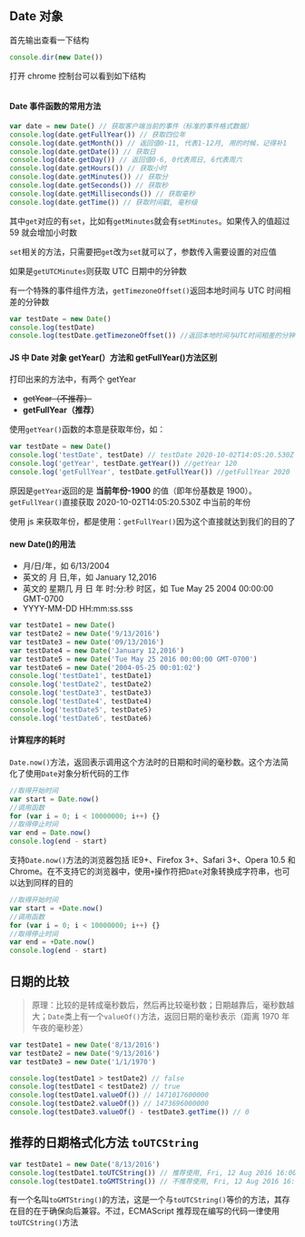 ## Date 对象

首先输出查看一下结构

```js
console.dir(new Date())
```

打开 chrome 控制台可以看到如下结构

<img :src="$withBase('/js-notes/研究Date对象/Date.jpg')">

#### Date 事件函数的常用方法

```js
var date = new Date() // 获取客户端当前的事件（标准的事件格式数据）
console.log(date.getFullYear()) // 获取四位年
console.log(date.getMonth()) // 返回值0-11, 代表1-12月, 用的时候，记得补1
console.log(date.getDate()) // 获取日
console.log(date.getDay()) // 返回值0-6, 0代表周日, 6代表周六
console.log(date.getHours()) // 获取小时
console.log(date.getMinutes()) // 获取分
console.log(date.getSeconds()) // 获取秒
console.log(date.getMilliseconds()) // 获取毫秒
console.log(date.getTime()) // 获取时间戳, 毫秒级
```

其中`get`对应的有`set`，比如有`getMinutes`就会有`setMinutes`。如果传入的值超过 59 就会增加小时数

`set`相关的方法，只需要把`get`改为`set`就可以了，参数传入需要设置的对应值

如果是`getUTCMinutes`则获取 UTC 日期中的分钟数

有一个特殊的事件组件方法，`getTimezoneOffset()`返回本地时间与 UTC 时间相差的分钟数

```js
var testDate = new Date()
console.log(testDate)
console.log(testDate.getTimezoneOffset()) //返回本地时间与UTC时间相差的分钟数
```

#### JS 中 Date 对象 getYear(）方法和 getFullYear()方法区别

打印出来的方法中，有两个 getYear

- ~~getYear（不推荐）~~
- **getFullYear（推荐）**

使用`getYear()`函数的本意是获取年份，如：

```js
var testDate = new Date()
console.log('testDate', testDate) // testDate 2020-10-02T14:05:20.530Z
console.log('getYear', testDate.getYear()) //getYear 120
console.log('getFullYear', testDate.getFullYear()) //getFullYear 2020
```

原因是`getYear`返回的是 **当前年份-1900** 的值（即年份基数是 1900）。`getFullYear()`直接获取 2020-10-02T14:05:20.530Z 中当前的年份

使用 js 来获取年份，都是使用：`getFullYear()`因为这个直接就达到我们的目的了

#### new Date()的用法

- 月/日/年，如 6/13/2004
- 英文的 月 日,年，如 January 12,2016
- 英文的 星期几 月 日 年 时:分:秒 时区，如 Tue May 25 2004 00:00:00 GMT-0700
- YYYY-MM-DD HH:mm:ss.sss

```js
var testDate1 = new Date()
var testDate2 = new Date('9/13/2016')
var testDate3 = new Date('09/13/2016')
var testDate4 = new Date('January 12,2016')
var testDate5 = new Date('Tue May 25 2016 00:00:00 GMT-0700')
var testDate6 = new Date('2004-05-25 00:01:02')
console.log('testDate1', testDate1)
console.log('testDate2', testDate2)
console.log('testDate3', testDate3)
console.log('testDate4', testDate4)
console.log('testDate5', testDate5)
console.log('testDate6', testDate6)
```

#### 计算程序的耗时

`Date.now()`方法，返回表示调用这个方法时的日期和时间的毫秒数。这个方法简化了使用`Date`对象分析代码的工作

```js
//取得开始时间
var start = Date.now()
//调用函数
for (var i = 0; i < 10000000; i++) {}
//取得停止时间
var end = Date.now()
console.log(end - start)
```

支持`Date.now()`方法的浏览器包括 IE9+、Firefox 3+、Safari 3+、Opera 10.5 和 Chrome。在不支持它的浏览器中，使用`+`操作符把`Date`对象转换成字符串，也可以达到同样的目的

```js
//取得开始时间
var start = +Date.now()
//调用函数
for (var i = 0; i < 10000000; i++) {}
//取得停止时间
var end = +Date.now()
console.log(end - start)
```

## 日期的比较

> 原理：比较的是转成毫秒数后，然后再比较毫秒数；日期越靠后，毫秒数越大；`Date`类上有一个`valueOf()`方法，返回日期的毫秒表示（距离 1970 年午夜的毫秒差）

```js
var testDate1 = new Date('8/13/2016')
var testDate2 = new Date('9/13/2016')
var testDate3 = new Date('1/1/1970')

console.log(testDate1 > testDate2) // false
console.log(testDate1 < testDate2) // true
console.log(testDate1.valueOf()) // 1471017600000
console.log(testDate2.valueOf()) // 1473696000000
console.log(testDate3.valueOf() - testDate3.getTime()) // 0
```

## 推荐的日期格式化方法 `toUTCString`

```js
var testDate1 = new Date('8/13/2016')
console.log(testDate1.toUTCString()) // 推荐使用, Fri, 12 Aug 2016 16:00:00 GMT
console.log(testDate1.toGMTString()) // 不推荐使用, Fri, 12 Aug 2016 16:00:00 GMT
```

有一个名叫`toGMTString()`的方法，这是一个与`toUTCString()`等价的方法，其存在目的在于确保向后兼容。不过，ECMAScript 推荐现在编写的代码一律使用`toUTCString()`方法
